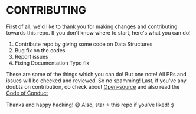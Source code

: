 # CONTRIBUTING
First of all, we'd like to thank you for making changes and contributing towards this repo. If you don't know where to start, here's what you can do!

  1. Contribute repo by giving some code on Data Structures
  2. Bug fix on the codes
  3. Report issues
  4. Fixing Documentation Typo fix
  
These are some of the things which you can do! But one note! All PRs and issues will be checked and reviewed. So no spamming!
Last, if you've any doubts on contribution, do check about [Open-source](https://opensource.com/life/16/1/6-beginner-open-source) and also read the [Code of Conduct](./CODE_OF_CONDUCT.md)

Thanks and happy hacking! :smile:
Also, star :star: this repo if you've liked! :)
